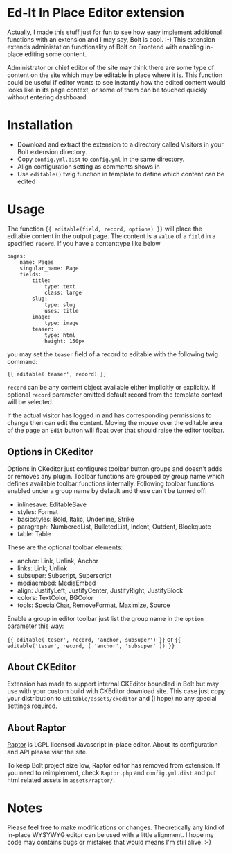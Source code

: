 Ed-It In Place Editor extension
===============================

Actually, I made this stuff just for fun to see how easy implement additional functions with an extension and I may say,
Bolt is cool. :-)
This extension extends administation functionality of Bolt on Frontend with enabling in-place editing some content.

Administrator or chief editor of the site may think there are some type of content on the site which may be editable in place
where it is. This function could be useful if editor wants to see instantly how the edited content would looks like in its page
context, or some of them can be touched quickly without entering dashboard.

Installation
============

  - Download and extract the extension to a directory called Visitors in your
    Bolt extension directory.
  - Copy `config.yml.dist` to `config.yml` in the same directory.
  - Align configuration setting as comments shows in
  - Use `editable()` twig function in template to define which content can be edited

Usage
=====

The function `{{ editable(field, record, options) }}` will place the editable content in the output page. The content is a
`value` of a `field` in a specified `record`. If you have a contenttype like below


```
pages:
    name: Pages
    singular_name: Page
    fields:
        title:
            type: text
            class: large
        slug:
            type: slug
            uses: title
        image:
            type: image
        teaser:
            type: html
            height: 150px
```

you may set the `teaser` field of a record to editable with the following twig command:

``{{ editable('teaser', record) }}``

`record` can be any content object available either implicitly or explicitly.
If optional `record` parameter omitted default record from the template context will be selected.

If the actual visitor has logged in and has corresponding permissions to change then can edit the content.
Moving the mouse over the editable area of the page an `Edit` button will float over that should raise the editor toolbar.

Options in CKeditor
-------------------

Options in CKeditor just configures toolbar button groups and doesn't adds or removes any plugin.
Toolbar functions are grouped by group name which defines available toolbar functions internally.
Following toolbar functions enabled under a group name by default and these can't be turned off:

* inlinesave: EditableSave
* styles: Format
* basicstyles: Bold, Italic, Underline, Strike
* paragraph: NumberedList, BulletedList, Indent, Outdent, Blockquote
* table: Table

These are the optional toolbar elements:

* anchor: Link, Unlink, Anchor
* links: Link, Unlink
* subsuper: Subscript, Superscript
* mediaembed: MediaEmbed
* align: JustifyLeft, JustifyCenter, JustifyRight, JustifyBlock
* colors: TextColor, BGColor
* tools: SpecialChar, RemoveFormat, Maximize, Source

Enable a group in editor toolbar just list the group name in the `option` parameter this way:

``{{ editable('teser', record, 'anchor, subsuper') }}`` or ``{{ editable('teser', record, [ 'anchor', 'subsuper' ]) }}``

About CKEditor
--------------

Extension has made to support internal CKEditor boundled in Bolt but may use with your custom build with CKEditor download site.
This case just copy your distribution to ``Editable/assets/ckeditor`` and (I hope) no any special settings required.

About Raptor
------------

<a href="https://www.raptor-editor.com/" target="_blank">Raptor</a> is LGPL licensed Javascript in-place editor.
About its configuration and API please visit the site.

To keep Bolt project size low, Raptor editor has removed from extension.
If you need to reimplement, check ``Raptor.php`` and ``config.yml.dist`` and put html related assets in ``assets/raptor/``.

Notes
=====

Please feel free to make modifications or changes. Theoretically any kind of in-place WYSYWYG editor can be used
with a little alignment.
I hope my code may contains bugs or mistakes that would means I'm still alive. :-)


